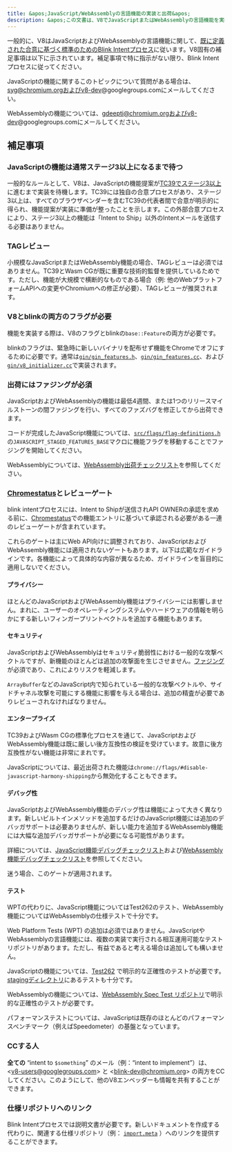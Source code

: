 ```yaml
---
title: &apos;JavaScript/WebAssemblyの言語機能の実装と出荷&apos;
description: &apos;この文書は、V8でJavaScriptまたはWebAssemblyの言語機能を実装し出荷するプロセスについて説明します。&apos;
---
```

一般的に、V8はJavaScriptおよびWebAssemblyの言語機能に関して、[既に定義された合意に基づく標準のためのBlink Intentプロセス](https://www.chromium.org/blink/launching-features/#process-existing-standard)に従います。V8固有の補足事項は以下に示されています。補足事項で特に指示がない限り、Blink Intentプロセスに従ってください。

JavaScriptの機能に関するこのトピックについて質問がある場合は、syg@chromium.orgおよびv8-dev@googlegroups.comにメールしてください。

WebAssemblyの機能については、gdeepti@chromium.orgおよびv8-dev@googlegroups.comにメールしてください。

## 補足事項

### JavaScriptの機能は通常ステージ3以上になるまで待つ

一般的なルールとして、V8は、JavaScriptの機能提案が[TC39でステージ3以上](https://tc39.es/process-document/)に進むまで実装を待機します。TC39には独自の合意プロセスがあり、ステージ3以上は、すべてのブラウザベンダーを含むTC39の代表者間で合意が明示的に得られ、機能提案が実装に準備が整ったことを示します。この外部合意プロセスにより、ステージ3以上の機能は「Intent to Ship」以外のIntentメールを送信する必要はありません。

### TAGレビュー

小規模なJavaScriptまたはWebAssembly機能の場合、TAGレビューは必須ではありません。TC39とWasm CGが既に重要な技術的監督を提供しているためです。ただし、機能が大規模で横断的なものである場合（例: 他のWebプラットフォームAPIへの変更やChromiumへの修正が必要）、TAGレビューが推奨されます。

### V8とblinkの両方のフラグが必要

機能を実装する際は、V8のフラグとblinkの`base::Feature`の両方が必要です。

blinkのフラグは、緊急時に新しいバイナリを配布せず機能をChromeでオフにするために必要です。通常は[`gin/gin_features.h`](https://source.chromium.org/chromium/chromium/src/+/main:gin/gin_features.h)、[`gin/gin_features.cc`](https://source.chromium.org/chromium/chromium/src/+/main:gin/gin_features.cc)、および[`gin/v8_initializer.cc`](https://source.chromium.org/chromium/chromium/src/+/main:gin/v8_initializer.cc)で実装されます。

### 出荷にはファジングが必須

JavaScriptおよびWebAssemblyの機能は最低4週間、または1つのリリースマイルストーンの間ファジングを行い、すべてのファズバグを修正してから出荷できます。

コードが完成したJavaScript機能については、[`src/flags/flag-definitions.h`](https://source.chromium.org/chromium/chromium/src/+/master:v8/src/flags/flag-definitions.h)の`JAVASCRIPT_STAGED_FEATURES_BASE`マクロに機能フラグを移動することでファジングを開始してください。

WebAssemblyについては、[WebAssembly出荷チェックリスト](/docs/wasm-shipping-checklist)を参照してください。

### [Chromestatus](https://chromestatus.com/)とレビューゲート

blink intentプロセスには、Intent to Shipが送信されAPI OWNERの承認を求める前に、[Chromestatus](https://chromestatus.com/)での機能エントリに基づいて承認される必要がある一連のレビューゲートが含まれています。

これらのゲートは主にWeb API向けに調整されており、JavaScriptおよびWebAssembly機能には適用されないゲートもあります。以下は広範なガイドラインです。各機能によって具体的な内容が異なるため、ガイドラインを盲目的に適用しないでください。

#### プライバシー

ほとんどのJavaScriptおよびWebAssembly機能はプライバシーには影響しません。まれに、ユーザーのオペレーティングシステムやハードウェアの情報を明らかにする新しいフィンガープリントベクトルを追加する機能もあります。

#### セキュリティ

JavaScriptおよびWebAssemblyはセキュリティ脆弱性における一般的な攻撃ベクトルですが、新機能のほとんどは追加の攻撃面を生じさせません。[ファジング](#fuzzing)が必須であり、これによりリスクを軽減します。

`ArrayBuffer`などのJavaScript内で知られている一般的な攻撃ベクトルや、サイドチャネル攻撃を可能にする機能に影響を与える場合は、追加の精査が必要でありレビューされなければなりません。

#### エンタープライズ

TC39およびWasm CGの標準化プロセスを通じて、JavaScriptおよびWebAssembly機能は既に厳しい後方互換性の検証を受けています。故意に後方互換性がない機能は非常にまれです。

JavaScriptについては、最近出荷された機能は`chrome://flags/#disable-javascript-harmony-shipping`から無効化することもできます。

#### デバッグ性

JavaScriptおよびWebAssembly機能のデバッグ性は機能によって大きく異なります。新しいビルトインメソッドを追加するだけのJavaScript機能には追加のデバッガサポートは必要ありませんが、新しい能力を追加するWebAssembly機能には大幅な追加デバッガサポートが必要になる可能性があります。

詳細については、[JavaScript機能デバッグチェックリスト](https://docs.google.com/document/d/1_DBgJ9eowJJwZYtY6HdiyrizzWzwXVkG5Kt8s3TccYE/edit#heading=h.u5lyedo73aa9)および[WebAssembly機能デバッグチェックリスト](https://goo.gle/devtools-wasm-checklist)を参照してください。

迷う場合、このゲートが適用されます。

#### テスト

WPTの代わりに、JavaScript機能についてはTest262のテスト、WebAssembly機能についてはWebAssemblyの仕様テストで十分です。

Web Platform Tests (WPT) の追加は必須ではありません。JavaScriptやWebAssemblyの言語機能には、複数の実装で実行される相互運用可能なテストリポジトリがあります。ただし、有益であると考える場合は追加しても構いません。

JavaScriptの機能については、[Test262](https://github.com/tc39/test262) で明示的な正確性のテストが必要です。[stagingディレクトリ](https://github.com/tc39/test262/blob/main/CONTRIBUTING.md#staging)にあるテストも十分です。

WebAssemblyの機能については、[WebAssembly Spec Test リポジトリ](https://github.com/WebAssembly/spec/tree/master/test)で明示的な正確性のテストが必要です。

パフォーマンステストについては、JavaScriptは既存のほとんどのパフォーマンスベンチマーク（例えばSpeedometer）の基盤となっています。

### CCする人

**全ての** “intent to `$something`” のメール（例：“intent to implement”）は、 &lt;v8-users@googlegroups.com> と &lt;blink-dev@chromium.org> の両方をCCしてください。このようにして、他のV8エンベッダーも情報を共有することができます。

### 仕様リポジトリへのリンク

Blink Intentプロセスでは説明文書が必要です。新しいドキュメントを作成する代わりに、関連する仕様リポジトリ（例： [`import.meta`](https://github.com/tc39/proposal-import-meta) ）へのリンクを提供することができます。

